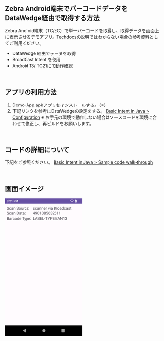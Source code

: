 ## Zebra Android端末でバーコードデータをDataWedge経由で取得する方法

Zebra Android端末（TC/EC）で単一バーコードを取得し、取得データを画面上に表示させるデモアプリ。Techdocsの説明ではわからない場合の参考資料としてご利用ください。

- DataWedge 経由でデータを取得
- BroadCast Intent を使用
- Android 13/ TC21にて動作確認

</br>

## アプリの利用方法

1. Demo-App.apkアプリをインストールする。（※）
2. 下記リンクを参考にDataWedgeの設定をする。
[Basic Intent in Java > Configuration](https://techdocs.zebra.com/datawedge/latest/guide/samples/basicintent1/)
※ お手元の環境で動作しない場合はソースコードを環境に合わせて修正し、再ビルドをお願いします。

</br>

## コードの詳細について

下記をご参照ください。
[Basic Intent in Java > Sample code walk-through](https://techdocs.zebra.com/datawedge/latest/guide/samples/basicintent1/)


</br>

## 画面イメージ
<img src="./image.png" width="50%">
